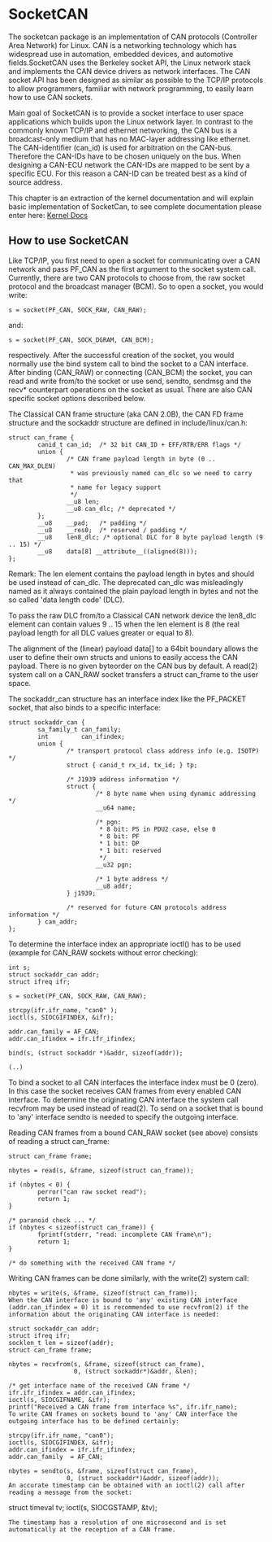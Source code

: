 # SocketCAN
The socketcan package is an implementation of CAN protocols (Controller Area Network) for Linux. CAN is a networking technology which has widespread use in automation, embedded devices, and automotive fields.SocketCAN uses the Berkeley socket API, the Linux network stack and implements the CAN device drivers as network interfaces. The CAN socket API has been designed as similar as possible to the TCP/IP protocols to allow programmers, familiar with network programming, to easily learn how to use CAN sockets.

Main goal of SocketCAN is to provide a socket interface to user space applications which builds upon the Linux network layer. In contrast to the commonly known TCP/IP and ethernet networking, the CAN bus is a broadcast-only medium that has no MAC-layer addressing like ethernet. The CAN-identifier (can_id) is used for arbitration on the CAN-bus. Therefore the CAN-IDs have to be chosen uniquely on the bus. When designing a CAN-ECU network the CAN-IDs are mapped to be sent by a specific ECU. For this reason a CAN-ID can be treated best as a kind of source address.


This chapter is an extraction of the kernel documentation and will explain basic implementation of SocketCan, to see complete documentation please enter here:  [Kernel Docs](https://docs.kernel.org/networking/can.html#socketcan-concept)


## How to use SocketCAN

Like TCP/IP, you first need to open a socket for communicating over a CAN network and pass PF_CAN as the first argument to the socket system call. Currently, there are two CAN protocols to choose from, the raw socket protocol and the broadcast manager (BCM). So to open a socket, you would write:

```
s = socket(PF_CAN, SOCK_RAW, CAN_RAW);
```
and:
```
s = socket(PF_CAN, SOCK_DGRAM, CAN_BCM);
```
respectively. After the successful creation of the socket, you would normally use the bind system call to bind the socket to a CAN interface. After binding (CAN_RAW) or connecting (CAN_BCM) the socket, you can read and write from/to the socket or use send, sendto, sendmsg and the recv* counterpart operations on the socket as usual. There are also CAN specific socket options described below.

The Classical CAN frame structure (aka CAN 2.0B), the CAN FD frame structure and the sockaddr structure are defined in include/linux/can.h:
```
struct can_frame {
        canid_t can_id;  /* 32 bit CAN_ID + EFF/RTR/ERR flags */
        union {
                /* CAN frame payload length in byte (0 .. CAN_MAX_DLEN)
                 * was previously named can_dlc so we need to carry that
                 * name for legacy support
                 */
                __u8 len;
                __u8 can_dlc; /* deprecated */
        };
        __u8    __pad;   /* padding */
        __u8    __res0;  /* reserved / padding */
        __u8    len8_dlc; /* optional DLC for 8 byte payload length (9 .. 15) */
        __u8    data[8] __attribute__((aligned(8)));
};
```
Remark: The len element contains the payload length in bytes and should be used instead of can_dlc. The deprecated can_dlc was misleadingly named as it always contained the plain payload length in bytes and not the so called 'data length code' (DLC).

To pass the raw DLC from/to a Classical CAN network device the len8_dlc element can contain values 9 .. 15 when the len element is 8 (the real payload length for all DLC values greater or equal to 8).

The alignment of the (linear) payload data[] to a 64bit boundary allows the user to define their own structs and unions to easily access the CAN payload. There is no given byteorder on the CAN bus by default. A read(2) system call on a CAN_RAW socket transfers a struct can_frame to the user space.

The sockaddr_can structure has an interface index like the PF_PACKET socket, that also binds to a specific interface:
```
struct sockaddr_can {
        sa_family_t can_family;
        int         can_ifindex;
        union {
                /* transport protocol class address info (e.g. ISOTP) */
                struct { canid_t rx_id, tx_id; } tp;

                /* J1939 address information */
                struct {
                        /* 8 byte name when using dynamic addressing */
                        __u64 name;

                        /* pgn:
                         * 8 bit: PS in PDU2 case, else 0
                         * 8 bit: PF
                         * 1 bit: DP
                         * 1 bit: reserved
                         */
                        __u32 pgn;

                        /* 1 byte address */
                        __u8 addr;
                } j1939;

                /* reserved for future CAN protocols address information */
        } can_addr;
};
```
To determine the interface index an appropriate ioctl() has to be used (example for CAN_RAW sockets without error checking):
```
int s;
struct sockaddr_can addr;
struct ifreq ifr;

s = socket(PF_CAN, SOCK_RAW, CAN_RAW);

strcpy(ifr.ifr_name, "can0" );
ioctl(s, SIOCGIFINDEX, &ifr);

addr.can_family = AF_CAN;
addr.can_ifindex = ifr.ifr_ifindex;

bind(s, (struct sockaddr *)&addr, sizeof(addr));

(..)
```
To bind a socket to all CAN interfaces the interface index must be 0 (zero). In this case the socket receives CAN frames from every enabled CAN interface. To determine the originating CAN interface the system call recvfrom may be used instead of read(2). To send on a socket that is bound to 'any' interface sendto is needed to specify the outgoing interface.

Reading CAN frames from a bound CAN_RAW socket (see above) consists of reading a struct can_frame:

```
struct can_frame frame;

nbytes = read(s, &frame, sizeof(struct can_frame));

if (nbytes < 0) {
        perror("can raw socket read");
        return 1;
}

/* paranoid check ... */
if (nbytes < sizeof(struct can_frame)) {
        fprintf(stderr, "read: incomplete CAN frame\n");
        return 1;
}

/* do something with the received CAN frame */
```
Writing CAN frames can be done similarly, with the write(2) system call:
```
nbytes = write(s, &frame, sizeof(struct can_frame));
When the CAN interface is bound to 'any' existing CAN interface (addr.can_ifindex = 0) it is recommended to use recvfrom(2) if the information about the originating CAN interface is needed:

struct sockaddr_can addr;
struct ifreq ifr;
socklen_t len = sizeof(addr);
struct can_frame frame;

nbytes = recvfrom(s, &frame, sizeof(struct can_frame),
                  0, (struct sockaddr*)&addr, &len);

/* get interface name of the received CAN frame */
ifr.ifr_ifindex = addr.can_ifindex;
ioctl(s, SIOCGIFNAME, &ifr);
printf("Received a CAN frame from interface %s", ifr.ifr_name);
To write CAN frames on sockets bound to 'any' CAN interface the outgoing interface has to be defined certainly:

strcpy(ifr.ifr_name, "can0");
ioctl(s, SIOCGIFINDEX, &ifr);
addr.can_ifindex = ifr.ifr_ifindex;
addr.can_family  = AF_CAN;

nbytes = sendto(s, &frame, sizeof(struct can_frame),
                0, (struct sockaddr*)&addr, sizeof(addr));
An accurate timestamp can be obtained with an ioctl(2) call after reading a message from the socket:

```
struct timeval tv;
ioctl(s, SIOCGSTAMP, &tv);
```
The timestamp has a resolution of one microsecond and is set automatically at the reception of a CAN frame.

